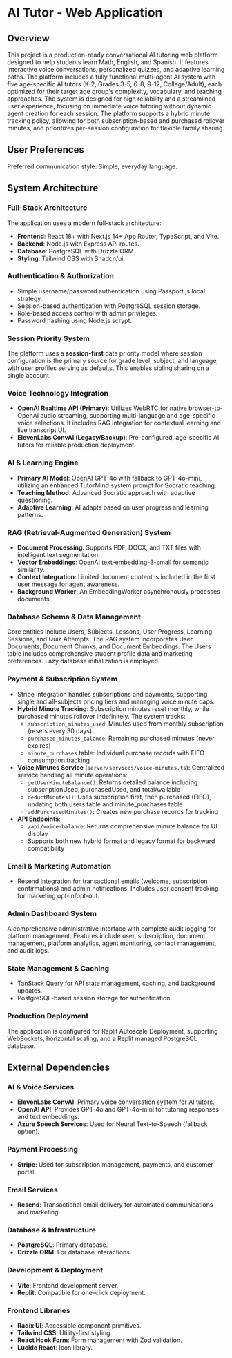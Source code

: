 # AI Tutor - Web Application

## Overview
This project is a production-ready conversational AI tutoring web platform designed to help students learn Math, English, and Spanish. It features interactive voice conversations, personalized quizzes, and adaptive learning paths. The platform includes a fully functional multi-agent AI system with five age-specific AI tutors (K-2, Grades 3-5, 6-8, 9-12, College/Adult), each optimized for their target age group's complexity, vocabulary, and teaching approaches. The system is designed for high reliability and a streamlined user experience, focusing on immediate voice tutoring without dynamic agent creation for each session. The platform supports a hybrid minute tracking policy, allowing for both subscription-based and purchased rollover minutes, and prioritizes per-session configuration for flexible family sharing.

## User Preferences
Preferred communication style: Simple, everyday language.

## System Architecture

### Full-Stack Architecture
The application uses a modern full-stack architecture:
-   **Frontend**: React 18+ with Next.js 14+ App Router, TypeScript, and Vite.
-   **Backend**: Node.js with Express API routes.
-   **Database**: PostgreSQL with Drizzle ORM.
-   **Styling**: Tailwind CSS with Shadcn/ui.

### Authentication & Authorization
-   Simple username/password authentication using Passport.js local strategy.
-   Session-based authentication with PostgreSQL session storage.
-   Role-based access control with admin privileges.
-   Password hashing using Node.js scrypt.

### Session Priority System
The platform uses a **session-first** data priority model where session configuration is the primary source for grade level, subject, and language, with user profiles serving as defaults. This enables sibling sharing on a single account.

### Voice Technology Integration
-   **OpenAI Realtime API (Primary)**: Utilizes WebRTC for native browser-to-OpenAI audio streaming, supporting multi-language and age-specific voice selections. It includes RAG integration for contextual learning and live transcript UI.
-   **ElevenLabs ConvAI (Legacy/Backup)**: Pre-configured, age-specific AI tutors for reliable production deployment.

### AI & Learning Engine
-   **Primary AI Model**: OpenAI GPT-4o with fallback to GPT-4o-mini, utilizing an enhanced TutorMind system prompt for Socratic teaching.
-   **Teaching Method**: Advanced Socratic approach with adaptive questioning.
-   **Adaptive Learning**: AI adapts based on user progress and learning patterns.

### RAG (Retrieval-Augmented Generation) System
-   **Document Processing**: Supports PDF, DOCX, and TXT files with intelligent text segmentation.
-   **Vector Embeddings**: OpenAI text-embedding-3-small for semantic similarity.
-   **Context Integration**: Limited document content is included in the first user message for agent awareness.
-   **Background Worker**: An EmbeddingWorker asynchronously processes documents.

### Database Schema & Data Management
Core entities include Users, Subjects, Lessons, User Progress, Learning Sessions, and Quiz Attempts. The RAG system incorporates User Documents, Document Chunks, and Document Embeddings. The Users table includes comprehensive student profile data and marketing preferences. Lazy database initialization is employed.

### Payment & Subscription System
-   Stripe Integration handles subscriptions and payments, supporting single and all-subjects pricing tiers and managing voice minute caps. 
-   **Hybrid Minute Tracking**: Subscription minutes reset monthly, while purchased minutes rollover indefinitely. The system tracks:
    -   `subscription_minutes_used`: Minutes used from monthly subscription (resets every 30 days)
    -   `purchased_minutes_balance`: Remaining purchased minutes (never expires)
    -   `minute_purchases` table: Individual purchase records with FIFO consumption tracking
-   **Voice Minutes Service** (`server/services/voice-minutes.ts`): Centralized service handling all minute operations:
    -   `getUserMinuteBalance()`: Returns detailed balance including subscriptionUsed, purchasedUsed, and totalAvailable
    -   `deductMinutes()`: Uses subscription first, then purchased (FIFO), updating both users table and minute_purchases table
    -   `addPurchasedMinutes()`: Creates new purchase records for tracking
-   **API Endpoints**:
    -   `/api/voice-balance`: Returns comprehensive minute balance for UI display
    -   Supports both new hybrid format and legacy format for backward compatibility

### Email & Marketing Automation
-   Resend Integration for transactional emails (welcome, subscription confirmations) and admin notifications. Includes user consent tracking for marketing opt-in/opt-out.

### Admin Dashboard System
A comprehensive administrative interface with complete audit logging for platform management. Features include user, subscription, document management, platform analytics, agent monitoring, contact management, and audit logs.

### State Management & Caching
-   TanStack Query for API state management, caching, and background updates.
-   PostgreSQL-based session storage for authentication.

### Production Deployment
The application is configured for Replit Autoscale Deployment, supporting WebSockets, horizontal scaling, and a Replit managed PostgreSQL database.

## External Dependencies

### AI & Voice Services
-   **ElevenLabs ConvAI**: Primary voice conversation system for AI tutors.
-   **OpenAI API**: Provides GPT-4o and GPT-4o-mini for tutoring responses and text embeddings.
-   **Azure Speech Services**: Used for Neural Text-to-Speech (fallback option).

### Payment Processing
-   **Stripe**: Used for subscription management, payments, and customer portal.

### Email Services
-   **Resend**: Transactional email delivery for automated communications and marketing.

### Database & Infrastructure
-   **PostgreSQL**: Primary database.
-   **Drizzle ORM**: For database interactions.

### Development & Deployment
-   **Vite**: Frontend development server.
-   **Replit**: Compatible for one-click deployment.

### Frontend Libraries
-   **Radix UI**: Accessible component primitives.
-   **Tailwind CSS**: Utility-first styling.
-   **React Hook Form**: Form management with Zod validation.
-   **Lucide React**: Icon library.